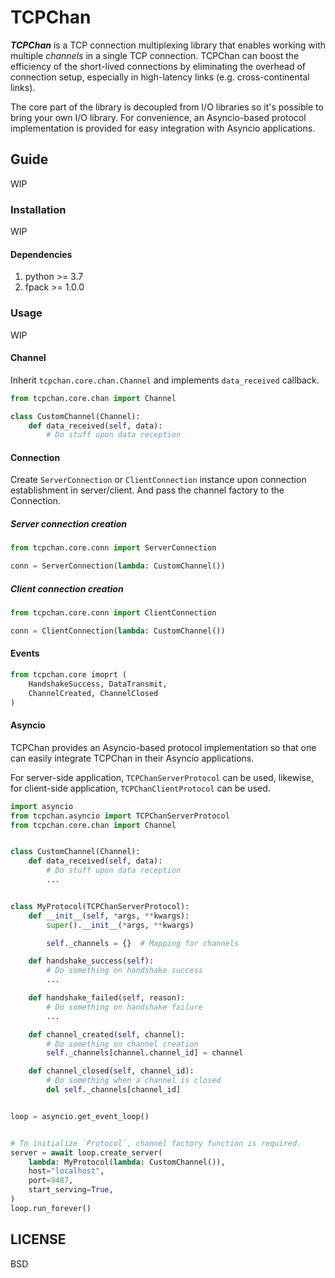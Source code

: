 TCPChan
====

***TCPChan*** is a TCP connection multiplexing library that enables working with multiple *channels* in a single TCP connection. TCPChan can boost the efficiency of the short-lived connections by eliminating the overhead of connection setup, especially in high-latency links (e.g. cross-continental links).

The core part of the library is decoupled from I/O libraries so it's possible to bring your own I/O library. For convenience, an Asyncio-based protocol implementation is provided for easy integration with Asyncio applications.

## Guide
WIP

### Installation
WIP

#### Dependencies
1. python >= 3.7
1. fpack >= 1.0.0

### Usage
WIP

#### Channel
Inherit `tcpchan.core.chan.Channel` and implements `data_received` callback.
```python
from tcpchan.core.chan import Channel

class CustomChannel(Channel):
    def data_received(self, data):
        # Do stuff upon data reception
```

#### Connection
Create `ServerConnection` or `ClientConnection` instance upon connection establishment in server/client. And pass the channel factory to the Connection.

##### Server connection creation
```python
from tcpchan.core.conn import ServerConnection

conn = ServerConnection(lambda: CustomChannel())
```

##### Client connection creation
```python
from tcpchan.core.conn import ClientConnection

conn = ClientConnection(lambda: CustomChannel())
```

#### Events
```python
from tcpchan.core imoprt (
    HandshakeSuccess, DataTransmit,
    ChannelCreated, ChannelClosed
)
```

#### Asyncio
TCPChan provides an Asyncio-based protocol implementation so that one can easily integrate TCPChan in their Asyncio applications.

For server-side application, `TCPChanServerProtocol` can be used, likewise, for client-side application, `TCPChanClientProtocol` can be used.

```python
import asyncio
from tcpchan.asyncio import TCPChanServerProtocol
from tcpchan.core.chan import Channel


class CustomChannel(Channel):
    def data_received(self, data):
        # Do stuff upon data reception
        ...


class MyProtocol(TCPChanServerProtocol):
    def __init__(self, *args, **kwargs):
        super().__init__(*args, **kwargs)

        self._channels = {}  # Mapping for channels

    def handshake_success(self):
        # Do something on handshake success
        ...

    def handshake_failed(self, reason):
        # Do something on handshake failure
        ...

    def channel_created(self, channel):
        # Do something on channel creation
        self._channels[channel.channel_id] = channel

    def channel_closed(self, channel_id):
        # Do something when a channel is closed
        del self._channels[channel_id]


loop = asyncio.get_event_loop()


# To initialize `Protocol`, channel factory function is required.
server = await loop.create_server(
    lambda: MyProtocol(lambda: CustomChannel()),
    host="localhost",
    port=9487,
    start_serving=True,
)
loop.run_forever()
```

## LICENSE
BSD
